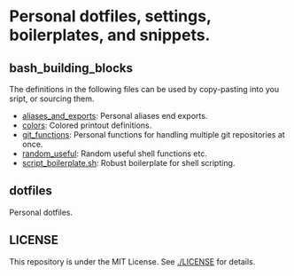 # Personal dotfiles, settings, boilerplates, and snippets.

## bash_building_blocks
The definitions in the following files can be used by copy-pasting into you sript, or sourcing them.

- [aliases_and_exports](./bash_building_blocks/aliases_and_exports): Personal aliases end exports.
- [colors](./bash_building_blocks/colors): Colored printout definitions.
- [git_functions](./bash_building_blocks/git_functions): Personal functions for handling multiple git repositories at once.
- [random_useful](./bash_building_blocks/random_useful): Random useful shell functions etc.
- [script_boilerplate.sh](./bash_building_blocks/script_boilerplate.sh): Robust boilerplate for shell scripting.

## dotfiles
Personal dotfiles.

## LICENSE

This repository is under the MIT License.
See [./LICENSE](./LICENSE) for details.
